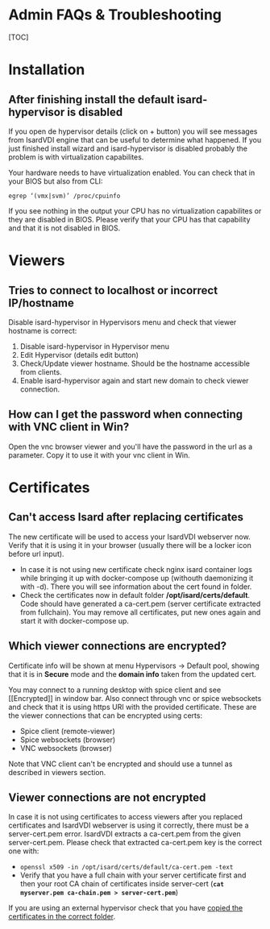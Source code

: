 <h1>Admin FAQs & Troubleshooting</h1>

[TOC]

# Installation

## After finishing install the default isard-hypervisor is disabled

If you open de hypervisor details (click on + button) you will see messages from IsardVDI engine that can be useful to determine what happened. If you just finished install wizard and isard-hypervisor is disabled probably the problem is with virtualization capabilites.

Your hardware needs to have virtualization enabled. You can check that in your BIOS but also from CLI:

```
egrep ‘(vmx|svm)’ /proc/cpuinfo
```

If you see nothing in the output your CPU has no virtualization capabilites or they are disabled in BIOS. Please verify that your CPU has that capability and that it is not disabled in BIOS.

# Viewers

## Tries to connect to localhost or incorrect IP/hostname

Disable isard-hypervisor in Hypervisors menu and check that viewer hostname is correct:

1. Disable isard-hypervisor in Hypervisor menu
2. Edit Hypervisor (details edit button)
3. Check/Update viewer hostname. Should be the hostname accessible from clients.
4. Enable isard-hypervisor again and start new domain to check viewer connection.

## How can I get the password when connecting with VNC client in Win?

Open the vnc browser viewer and you'll have the password in the url as a parameter. Copy it to use it with your vnc client in Win.

# Certificates

## Can't access Isard after replacing certificates

The new certificate will be used to access your IsardVDI webserver now. Verify that it is using it in your browser (usually there will be a locker icon before url input).

- In case it is not using new certificate check nginx isard container logs while bringing it up with docker-compose up (withouth daemonizing it with -d). There you will see information about the cert found in folder. 
- Check the certificates now in default folder **/opt/isard/certs/default**. Code should have generated a ca-cert.pem (server certificate extracted from fullchain). You may remove all certificates, put new ones again and start it with docker-compose up.

## Which viewer connections are encrypted?

Certificate info will be shown at menu Hypervisors -> Default pool, showing that it is in **Secure** mode and the **domain info** taken from the updated cert. 

You may connect to a running desktop with spice client and see [[Encrypted]] in window bar. Also connect through vnc or spice websockets and check that it is using https URI with the provided certificate. These are the viewer connections that can be encrypted using certs:

- Spice client (remote-viewer)
- Spice websockets (browser)
- VNC websockets (browser)

Note that VNC client can't be encrypted and should use a tunnel as described in viewers section.

## Viewer connections are not encrypted

In case it is not using certificates to access viewers after you replaced certificates and IsardVDI webserver is using it correctly, there must be a server-cert.pem error. IsardVDI extracts a ca-cert.pem from the given server-cert.pem. Please check that extracted ca-cert.pem key is the correct one with:

- `openssl x509 -in /opt/isard/certs/default/ca-cert.pem -text`
- Verify that you have a full chain with your server certificate first and then your root CA chain of certificates inside server-cert (**`cat myserver.pem ca-chain.pem > server-cert.pem`**)

If you are using an external hypervisor check that you have [copied the certificates in the correct folder](hypervisors.md#add-ssh-keys-for-new-hypervisor).